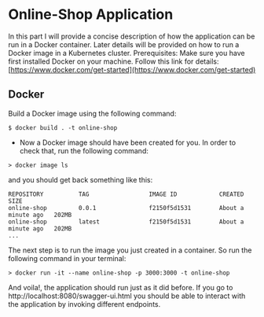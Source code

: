 # Online-Shop Application

In this part I will provide a concise description of how the application can be run in a Docker container. Later details will be provided on how to run a Docker image in a Kubernetes cluster.
Prerequisites: Make sure you have first installed Docker on your machine. Follow this link for details: [https://www.docker.com/get-started](https://www.docker.com/get-started)

## Docker

Build a Docker image using the following command:
```
$ docker build . -t online-shop
```
- Now a Docker image should have been created for you. In order to check that, run the following command:
```
> docker image ls
```
and you should get back something like this:
```
REPOSITORY          TAG                 IMAGE ID            CREATED              SIZE
online-shop         0.0.1               f2150f5d1531        About a minute ago   202MB
online-shop         latest              f2150f5d1531        About a minute ago   202MB
...
```
The next step is to run the image you just created in a container. So run the following command in your terminal:
```
> docker run -it --name online-shop -p 3000:3000 -t online-shop
```
And voila!, the application should run just as it did before. If you go to http://localhost:8080/swagger-ui.html you should be able to interact with the application by invoking different endpoints.